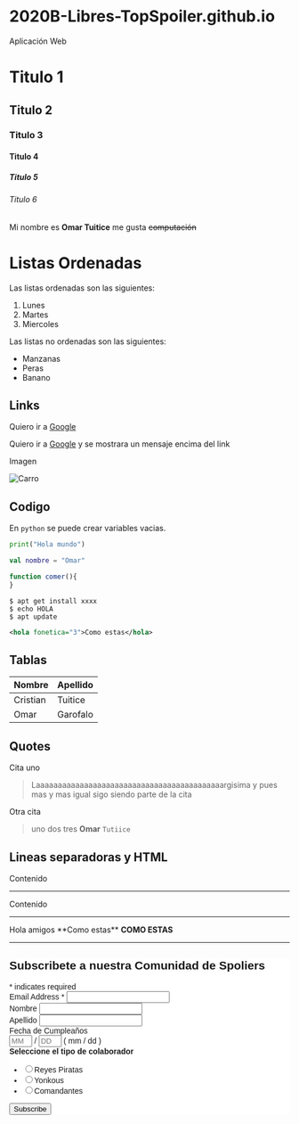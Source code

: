 # 2020B-Libres-TopSpoiler.github.io
Aplicación Web

# Titulo 1
## Titulo 2
### Titulo 3
#### Titulo 4
##### Titulo 5
###### Titulo 6

Mi nombre es **Omar Tuitice** me gusta ~~computación~~


# Listas Ordenadas

Las listas ordenadas son las siguientes:

1.  Lunes
2.  Martes
3.  Miercoles

Las listas no ordenadas son las siguientes:

-  Manzanas
-  Peras
-  Banano

## Links

Quiero ir a [Google](https://www.google.com.ec/)

Quiero ir a [Google](https://www.google.com.ec/ "Me gusta el encebollado") y se mostrara un mensaje encima del link

Imagen

![Carro](https://cnet3.cbsistatic.com/img/HZ1GHqgdFgHqtw7Iokz53A4aQp8=/1092x614/2018/12/22/c6da0ecf-fe22-4c7e-b5aa-27f9ee3ef911/audi-a7-2019-lado.jpg "Este va ha ser mi carro")

## Codigo

En `python` se puede crear variables vacias.

```python
print("Hola mundo")
```

```kotlin
val nombre = "Omar"
```

```javascript
function comer(){
}
```

```
$ apt get install xxxx
$ echo HOLA
$ apt update
```

```xml
<hola fonetica="3">Como estas</hola>
```
  

## Tablas
  
  |  Nombre  |  Apellido  |
  |  ---  |  ---  |
  |  Cristian  |  Tuitice  |
  |  Omar  |  Garofalo  |
  
## Quotes
  
  Cita uno
  
  > Laaaaaaaaaaaaaaaaaaaaaaaaaaaaaaaaaaaaaaaaaaargisima y pues mas y mas
  > igual sigo siendo parte de la cita
  
  
  Otra cita
  
  > uno
  > dos
  > tres
  > **Omar** `Tutiice`
  
  
## Lineas separadoras y HTML
  
  Contenido
  
  ---
  
  Contenido
  
  ---
  
  <p>Hola amigos **Como estas** <strong>COMO ESTAS </strong> </p>
  
  
  ---
  
  
 <!-- Begin Mailchimp Signup Form -->
<link href="//cdn-images.mailchimp.com/embedcode/classic-10_7.css" rel="stylesheet" type="text/css">
<style type="text/css">
	#mc_embed_signup{background:#fff; clear:left; font:14px Helvetica,Arial,sans-serif; }
	/* Add your own Mailchimp form style overrides in your site stylesheet or in this style block.
	   We recommend moving this block and the preceding CSS link to the HEAD of your HTML file. */
</style>
<div id="mc_embed_signup">
<form action="https://github.us7.list-manage.com/subscribe/post?u=67783e5636badf31c51f321eb&amp;id=0f8959dde1" method="post" id="mc-embedded-subscribe-form" name="mc-embedded-subscribe-form" class="validate" target="_blank" novalidate>
    <div id="mc_embed_signup_scroll">
	<h2>Subscribete a nuestra Comunidad de Spoliers</h2>
<div class="indicates-required"><span class="asterisk">*</span> indicates required</div>
<div class="mc-field-group">
	<label for="mce-EMAIL">Email Address  <span class="asterisk">*</span>
</label>
	<input type="email" value="" name="EMAIL" class="required email" id="mce-EMAIL">
</div>
<div class="mc-field-group">
	<label for="mce-FNAME">Nombre </label>
	<input type="text" value="" name="FNAME" class="" id="mce-FNAME">
</div>
<div class="mc-field-group">
	<label for="mce-LNAME">Apellido </label>
	<input type="text" value="" name="LNAME" class="" id="mce-LNAME">
</div>
<div class="mc-field-group size1of2">
	<label for="mce-BIRTHDAY-month">Fecha de Cumpleaños </label>
	<div class="datefield">
		<span class="subfield monthfield"><input class="birthday " type="text" pattern="[0-9]*" value="" placeholder="MM" size="2" maxlength="2" name="BIRTHDAY[month]" id="mce-BIRTHDAY-month"></span> / 
		<span class="subfield dayfield"><input class="birthday " type="text" pattern="[0-9]*" value="" placeholder="DD" size="2" maxlength="2" name="BIRTHDAY[day]" id="mce-BIRTHDAY-day"></span> 
		<span class="small-meta nowrap">( mm / dd )</span>
	</div>
</div><div class="mc-field-group input-group">
    <strong>Seleccione el tipo de colaborador</strong>
    <ul><li><input type="radio" value="1" name="group[78540]" id="mce-group[78540]-78540-0"><label for="mce-group[78540]-78540-0">Reyes Piratas</label></li>
<li><input type="radio" value="2" name="group[78540]" id="mce-group[78540]-78540-1"><label for="mce-group[78540]-78540-1">Yonkous</label></li>
<li><input type="radio" value="4" name="group[78540]" id="mce-group[78540]-78540-2"><label for="mce-group[78540]-78540-2">Comandantes</label></li>
</ul>
</div>
	<div id="mce-responses" class="clear">
		<div class="response" id="mce-error-response" style="display:none"></div>
		<div class="response" id="mce-success-response" style="display:none"></div>
	</div>    <!-- real people should not fill this in and expect good things - do not remove this or risk form bot signups-->
    <div style="position: absolute; left: -5000px;" aria-hidden="true"><input type="text" name="b_67783e5636badf31c51f321eb_0f8959dde1" tabindex="-1" value=""></div>
    <div class="clear"><input type="submit" value="Subscribe" name="subscribe" id="mc-embedded-subscribe" class="button"></div>
    </div>
</form>
</div>
<script type='text/javascript' src='//s3.amazonaws.com/downloads.mailchimp.com/js/mc-validate.js'></script><script type='text/javascript'>(function($) {window.fnames = new Array(); window.ftypes = new Array();fnames[0]='EMAIL';ftypes[0]='email';fnames[1]='FNAME';ftypes[1]='text';fnames[2]='LNAME';ftypes[2]='text';fnames[3]='ADDRESS';ftypes[3]='address';fnames[4]='PHONE';ftypes[4]='phone';fnames[5]='BIRTHDAY';ftypes[5]='birthday';}(jQuery));var $mcj = jQuery.noConflict(true);</script>
<!--End mc_embed_signup-->
